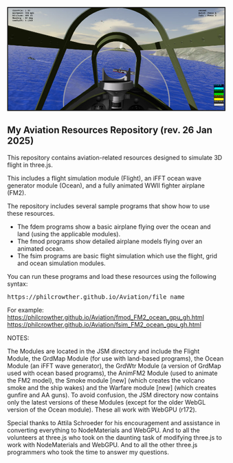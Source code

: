 <img border="2" src="textures/images/fsim_250126.jpg" style="float: center">

<h2>My Aviation Resources Repository (rev. 26 Jan 2025)</h2>
<p>
This repository contains aviation-related resources designed to simulate 3D flight in three.js.
</p><p>
This includes a flight simulation module (Flight), an iFFT ocean wave generator module (Ocean), and a fully animated WWII fighter airplane (FM2).
</p><p>
The repository includes several sample programs that show how to use these resources.
</p><ul>
	<li>The fdem programs show a basic airplane flying over the ocean and land (using the applicable modules).</li>
	<li>The fmod programs show detailed airplane models flying over an animated ocean.</li>
	<li>The fsim programs are basic flight simulation which use the flight, grid and ocean simulation modules.</li>
</ul><p>
You can run these programs and load these resources using the following syntax:
<pre>https://philcrowther.github.io/Aviation/file_name</pre>

For example:<br>
https://philcrowther.github.io/Aviation/fmod_FM2_ocean_gpu_gh.html<br>
https://philcrowther.github.io/Aviation/fsim_FM2_ocean_gpu_gh.html

NOTES:
<p>
The Modules are located in the JSM directory and include the Flight Module, the GrdMap Module (for use with land-based programs), the Ocean Module (an iFFT wave generator), the GrdWtr Module (a version of GrdMap used with ocean based programs), the AnimFM2 Module (used to animate the FM2 model), the Smoke module [new] (which creates the volcano smoke and the ship wakes) and the Warfare module [new] (which creates gunfire and AA guns). To avoid confusion, the JSM directory now contains only the latest versions of these Modules (except for the older WebGL version of the Ocean module).  These all work with WebGPU (r172).
</p><p>
Special thanks to Attila Schroeder for his encouragement and assistance in converting everything to NodeMaterials and WebGPU. And to all the volunteers at three.js who took on the daunting task of modifying three.js to work with NodeMaterials and WebGPU. And to all the other three.js programmers who took the time to answer my questions.
</p>
